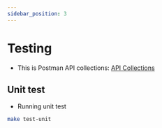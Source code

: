 ```yaml
---
sidebar_position: 3
---
```


# Testing

- This is Postman API collections: [API Collections](https://agilrad.postman.co/workspace/AGIL-Ops-Hub~3d088e92-5274-41e4-8f8b-fbe3f46e43f9/folder/179545-f0f667bf-ad8f-41c4-8d56-bdc7a05ae013?action=share&creator=38442039&ctx=documentation&active-environment=179545-d7137182-c4c2-475c-9084-7fbd17533631)

## Unit test

- Running unit test
```bash
make test-unit
```